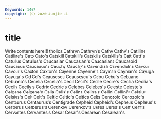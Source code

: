 ```yaml
---
Keywords: 1467
Copyright: (C) 2020 Junjie Li
---
```


# title

Write contents here!!!
tholics 
Cathryn 
Cathryn's 
Cathy
Cathy's 
Catiline 
Catiline's 
Cato 
Cato's 
Catskill 
Catskill's 
Catskills 
Catskills's 
Catt
Catt's 
Catullus 
Catullus's 
Caucasian 
Caucasian's 
Caucasians 
Caucasoid 
Caucasus 
Caucasus's 
Cauchy
Cauchy's 
Cavendish 
Cavendish's 
Cavour 
Cavour's 
Caxton 
Caxton's 
Cayenne 
Cayenne's 
Cayman
Cayman's 
Cayuga 
Cayuga's 
Cd 
Cd's 
Ceausescu 
Ceausescu's 
Cebu 
Cebu's 
Cebuano
Cebuano's 
Cecelia 
Cecelia's 
Cecil 
Cecil's 
Cecile 
Cecile's 
Cecilia 
Cecilia's 
Cecily
Cecily's 
Cedric 
Cedric's 
Celebes 
Celebes's 
Celeste 
Celeste's 
Celgene 
Celgene's 
Celia
Celia's 
Celina 
Celina's 
Cellini 
Cellini's 
Celsius 
Celsius's 
Celt 
Celt's 
Celtic
Celtic's 
Celtics 
Celts 
Cenozoic 
Cenozoic's 
Centaurus 
Centaurus's 
Centigrade 
Cepheid 
Cepheid's
Cepheus 
Cepheus's 
Cerberus 
Cerberus's 
Cerenkov 
Cerenkov's 
Ceres 
Ceres's 
Cerf 
Cerf's
Cervantes 
Cervantes's 
Cesar 
Cesar's 
Cesarean 
Cesarean's 

